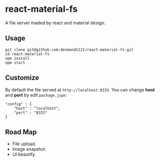 # react-material-fs

A file server maded by react and material design.



## Usage

```
git clone git@github.com:desmond1121/react-material-fs.git
cd react-material-fs
npm install
npm start
```

## Customize

By default the file served at `http://localhost:8333`. You can change **host** and **port** by edit `package.jspn`:

```
"config" : {
    "host" : "localhost",
    "port" : "8333"
}
```

## Road Map

- File upload. 
- Image snapshot.
- UI beautify.